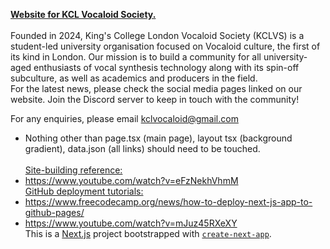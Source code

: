 <ins><b>Website for [KCL Vocaloid Society](https://kcl-vocaloid.github.io/). </b></ins><br/><br/>
Founded in 2024, King's College London Vocaloid Society (KCLVS) is a student-led university organisation focused on Vocaloid culture, the first of its kind in London. Our mission is to build a community for all university-aged enthusiasts of vocal synthesis technology along with its spin-off subculture, as well as academics and producers in the field. <br/>
For the latest news, please check the social media pages linked on our website. Join the Discord server to keep in touch with the community! <br/>

For any enquiries, please email kclvocaloid@gmail.com <br/>

- Nothing other than page.tsx (main page), layout tsx (background gradient), data.json (all links) should need to be touched. <br/><br/>
<ins>Site-building reference: </ins>
- https://www.youtube.com/watch?v=eFzNekhVhmM <br/>
<ins>GitHub deployment tutorials:</ins>
- https://www.freecodecamp.org/news/how-to-deploy-next-js-app-to-github-pages/ 
- https://www.youtube.com/watch?v=mJuz45RXeXY <br/>
This is a [Next.js](https://nextjs.org) project bootstrapped with [`create-next-app`](https://nextjs.org/docs/app/api-reference/cli/create-next-app).
